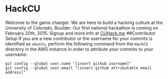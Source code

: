 HackCU
======
Welcome to the game changer. We are here to build a hacking culture at the University of Colorado, Boulder. Our first national hackathon is coming on February 20th, 2015. Signup and more info at [CUHack.me](http://cuhack.me/)
##Contributor Setup
If you are a new contributor or the username for your commits is identified as ```ubuntu```, perform the following command from the ```HackCU``` directory in the AWS instance in order to attribute your commits to your username:

    git config --global user.name "[insert github username]"
    git config --global user.email "[insert github attributable email address]"
